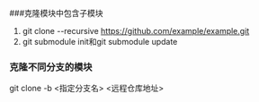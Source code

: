 ###克隆模块中包含子模块
1) git clone --recursive https://github.com/example/example.git
2) git submodule init和git submodule update

### 克隆不同分支的模块
git clone -b <指定分支名> <远程仓库地址>

